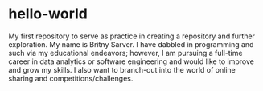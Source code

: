 # hello-world
My first repository to serve as practice in creating a repository and further exploration.
My name is Britny Sarver. I have dabbled in programming and such via my educational endeavors; however, I am pursuing a full-time career in data analytics or software engineering and would like to improve and grow my skills. I also want to branch-out into the world of online sharing and competitions/challenges.
